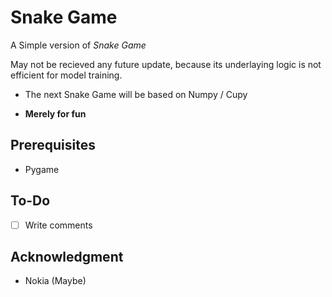 # Snake Game
A Simple version of *Snake Game*

May not be recieved any future update, because its underlaying logic is not efficient for model training.

- The next Snake Game will be based on Numpy / Cupy

- **Merely for fun**

## Prerequisites
- Pygame

## To-Do
- [ ] Write comments

## Acknowledgment
- Nokia (Maybe)
